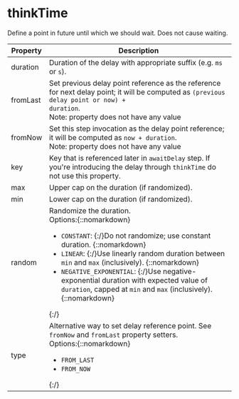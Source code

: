 # thinkTime

Define a point in future until which we should wait. Does not cause waiting. 

| Property | Description |
| ------- | -------- |
| duration | Duration of the delay with appropriate suffix (e.g. `ms` or `s`).  |
| fromLast | Set previous delay point reference as the reference for next delay point; it will be computed as <code>(previous delay point or now) + duration</code>. <br>Note: property does not have any value |
| fromNow | Set this step invocation as the delay point reference; it will be computed as <code>now + duration</code>. <br>Note: property does not have any value |
| key | Key that is referenced later in `awaitDelay` step. If you're introducing the delay through `thinkTime` do not use this property.  |
| max | Upper cap on the duration (if randomized).  |
| min | Lower cap on the duration (if randomized).  |
| random | Randomize the duration. <br>Options:{::nomarkdown}<ul><li><code>CONSTANT</code>: {:/}Do not randomize; use constant duration. {::nomarkdown}</li><li><code>LINEAR</code>: {:/}Use linearly random duration between <code>min</code> and <code>max</code> (inclusively). {::nomarkdown}</li><li><code>NEGATIVE_EXPONENTIAL</code>: {:/}Use negative-exponential duration with expected value of <code>duration</code>, capped at <code>min</code> and <code>max</code> (inclusively). {::nomarkdown}</li></ul>{:/} |
| type | Alternative way to set delay reference point. See `fromNow` and `fromLast` property setters. <br>Options:{::nomarkdown}<ul><li><code>FROM_LAST</code></li><li><code>FROM_NOW</code></li></ul>{:/} |

